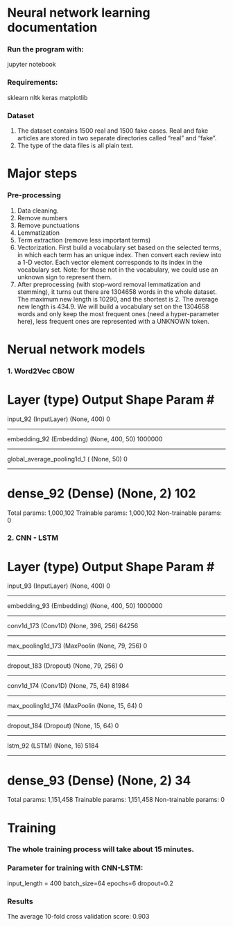 # Neural network learning documentation

### Run the program with:

jupyter notebook


### Requirements:
sklearn
nltk
keras
matplotlib


### Dataset
1. The dataset contains 1500 real and 1500 fake cases. Real and fake articles are stored in two separate directories called “real” and “fake”. 
2. The type of the data files is all plain text. 


# Major steps

### Pre-processing
1. Data cleaning.
2. Remove numbers
3. Remove punctuations
4. Lemmatization
5. Term extraction (remove less important terms)
6. Vectorization. First build a vocabulary set based on the selected terms, in which each term has an unique index. Then convert each review into a 1-D vector. Each vector element corresponds to its index in the vocabulary set. Note: for those not in the vocabulary, we could use an unknown sign to represent them.
7. After preprocessing (with stop-word removal lemmatization and stemming), it turns out there are 1304658 words in the whole dataset. The maximum new length is 10290, and the shortest is 2. The average new length is 434.9. We will build a vocabulary set on the 1304658 words and only keep the most frequent ones (need a hyper-parameter here), less frequent ones are represented with a UNKNOWN token.


# Nerual network models

### 1. Word2Vec CBOW
Layer (type)                 Output Shape              Param #   
=================================================================
input_92 (InputLayer)        (None, 400)               0         
_________________________________________________________________
embedding_92 (Embedding)     (None, 400, 50)           1000000   
_________________________________________________________________
global_average_pooling1d_1 ( (None, 50)                0         
_________________________________________________________________
dense_92 (Dense)             (None, 2)                 102       
=================================================================
Total params: 1,000,102
Trainable params: 1,000,102
Non-trainable params: 0


### 2. CNN - LSTM
Layer (type)                 Output Shape              Param #   
=================================================================
input_93 (InputLayer)        (None, 400)               0         
_________________________________________________________________
embedding_93 (Embedding)     (None, 400, 50)           1000000   
_________________________________________________________________
conv1d_173 (Conv1D)          (None, 396, 256)          64256     
_________________________________________________________________
max_pooling1d_173 (MaxPoolin (None, 79, 256)           0         
_________________________________________________________________
dropout_183 (Dropout)        (None, 79, 256)           0         
_________________________________________________________________
conv1d_174 (Conv1D)          (None, 75, 64)            81984     
_________________________________________________________________
max_pooling1d_174 (MaxPoolin (None, 15, 64)            0         
_________________________________________________________________
dropout_184 (Dropout)        (None, 15, 64)            0         
_________________________________________________________________
lstm_92 (LSTM)               (None, 16)                5184      
_________________________________________________________________
dense_93 (Dense)             (None, 2)                 34        
=================================================================
Total params: 1,151,458
Trainable params: 1,151,458
Non-trainable params: 0


# Training
### The whole training process will take about 15 minutes.

### Parameter for training with CNN-LSTM:
input_length = 400
batch_size=64
epochs=6
dropout=0.2

### Results
The average 10-fold cross validation score: 0.903





